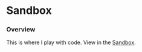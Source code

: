 # Sandbox

### Overview
This is where I play with code. View in the [Sandbox](http://jennifergapay.com/sandbox).

